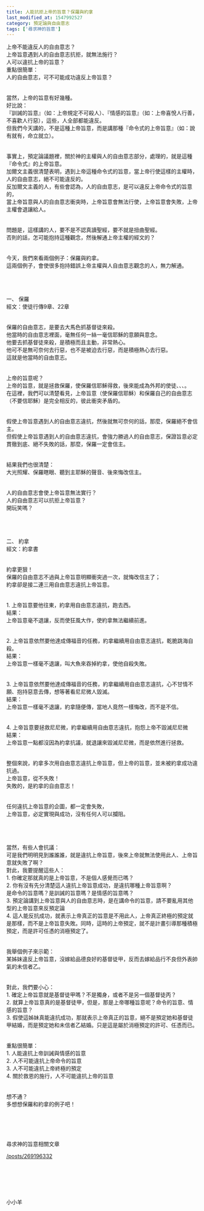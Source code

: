 ```yaml
---
title: 人能抗拒上帝的旨意？保羅與約拿
last_modified_at: 1547992527
category: 預定論與自由意志
tags: ['尋求神的旨意']
---
```


<p>上帝不能違反人的自由意志？<br/>
上帝旨意遇到人的自由意志抗拒，就無法施行？<br/>
人可以違抗上帝的旨意？<br/>
<!--more-->重點很簡單：<br/>
人的自由意志，可不可能成功違反上帝旨意？<br/>
<br/>
<br/>
當然，上帝的旨意有好幾種。<br/>
好比說：<br/>
『訓誡的旨意』（如：上帝規定不可殺人）、『情感的旨意』（如：上帝喜悅人行善，不喜歡人行惡），這些，人全部都能違反。<br/>
但我們今天講的，不是這種上帝旨意，而是講那種『命令式的上帝旨意』（如：說有就有，命立就立）。<br/>
<br/>
<br/>
事實上，預定論議題裡，關於神的主權與人的自由意志部分，處理的，就是這種『命令式』的上帝旨意。<br/>
加爾文主義很清楚表明，遇到上帝這種命令式的旨意，當上帝行使這樣的主權時，人的自由意志，絕不可能違反的。<br/>
反加爾文主義的人，有些會認為，人的自由意志，是可以違反上帝命令式的旨意的，<br/>
當上帝旨意與人的自由意志衝突時，上帝旨意會無法行使，上帝旨意會失敗，上帝主權會退讓給人。<br/>
<br/>
<br/>
問題是，這樣講的人，要不是不認真讀聖經，要不就是扭曲聖經。<br/>
否則的話，怎可能抱持這種觀念，然後解通上帝主權的經文的？<br/>
<br/>
<br/>
今天，我們來看兩個例子：保羅與約拿。<br/>
這兩個例子，會使很多抱持錯誤上帝主權與人自由意志觀念的人，無力解通。<br/>
<br/>
<br/>
<br/>
<br/>
一、 保羅<br/>
經文：使徒行傳9章、22章<br/>
<br/>
<br/>
保羅的自由意志，是要去大馬色抓基督徒來殺。<br/>
他當時的自由意志裡面，毫無任何一絲一毫信耶穌的意願與意念。<br/>
他要去抓基督徒來殺，是積極而且主動，非常熱心。<br/>
他可不是無可奈何去行惡，也不是被迫去行惡，而是積極熱心去行惡。<br/>
這就是他當時的自由意志。<br/>
<br/>
<br/>
上帝的旨意呢？<br/>
上帝的旨意，就是拯救保羅，使保羅信耶穌得救，後來能成為外邦的使徒、、、。<br/>
在這裡，我們可以清楚看見，上帝旨意（使保羅信耶穌）和保羅自己的自由意志（不要信耶穌）是完全相反的，彼此衝突矛盾的。<br/>
<br/>
<br/>
假使上帝旨意遇到人的自由意志違抗，然後就無可奈何的話，那麼，保羅絕不會信主。<br/>
但假使上帝旨意遇到人的自由意志違抗，會強力勝過人的自由意志，保證旨意必定貫徹到底、絕不失敗的話，那麼，保羅一定會信主。<br/>
<br/>
<br/>
結果我們也很清楚：<br/>
大光照耀、保羅瞎眼、聽到主耶穌的聲音、後來悔改信主。<br/>
<br/>
<br/>
人的自由意志會使上帝旨意無法實行？<br/>
人的自由意志可以抗拒上帝旨意？<br/>
開玩笑嗎？<br/>
<br/>
<br/>
<br/>
<br/>
二、 約拿<br/>
經文：約拿書<br/>
<br/>
<br/>
約拿更狠！<br/>
保羅的自由意志不過與上帝旨意明顯衝突過一次，就悔改信主了；<br/>
約拿卻是接二連三用自由意志違抗上帝旨意。<br/>
<br/>
<br/>
1. 上帝旨意要他往東，約拿用自由意志違抗，跑去西。<br/>
結果：<br/>
上帝旨意毫不退讓，反而使狂風大作，使約拿無法繼續前進。<br/>
<br/>
<br/>
2. 上帝旨意依然要他達成傳福音的任務，約拿繼續用自由意志違抗，乾脆跳海自殺。<br/>
結果：<br/>
上帝旨意一樣毫不退讓，叫大魚來吞掉約拿，使他自殺失敗。<br/>
<br/>
<br/>
3. 上帝旨意依然要他達成傳福音的任務，約拿繼續用自由意志違抗，心不甘情不願、抱持惡意去傳，想等著看尼尼微人毀滅。<br/>
結果：<br/>
上帝旨意一樣毫不退讓，約拿隨便傳，當地人竟然一樣悔改，而不是不信。<br/>
<br/>
<br/>
4. 上帝旨意要拯救尼尼微，約拿繼續用自由意志違抗，抱怨上帝不毀滅尼尼微<br/>
結果：<br/>
上帝旨意一點都沒因為約拿抗議，就退讓來毀滅尼尼微，而是依然進行拯救。<br/>
<br/>
<br/>
整個來說，約拿多次用自由意志違抗上帝旨意，但上帝的旨意，並未被約拿成功違抗過。<br/>
上帝旨意，從不失敗！<br/>
失敗的，是約拿的自由意志！<br/>
<br/>
<br/>
任何違抗上帝旨意的企圖，都一定會失敗，<br/>
上帝旨意，必定實現與成功，沒有任何人可以攔阻。<br/>
<br/>
<br/>
<br/>
<br/>
當然，有些人會抗議：<br/>
可是我們明明見到誰誰誰，就是違抗上帝旨意，後來上帝就無法使用此人、上帝旨意就失敗了啊？<br/>
對此，我要提醒這些人：<br/>
1. 你確定那就真的是上帝旨意，不是個人感覺而已嗎？<br/>
2. 你有沒有先分清楚這人違抗上帝旨意成功，是違抗哪種上帝旨意啊？<br/>
是命令的旨意嗎？是訓誡的旨意嗎？是情感的旨意嗎？<br/>
3. 預定論講到上帝旨意與人的自由意志時，是在講命令的旨意，請不要亂用其他型的上帝旨意來反預定論<br/>
4. 這人能反抗成功，就表示上帝真正的旨意是不用此人，上帝真正終極的預定就是那樣，而不是上帝旨意失敗。同時，這時的上帝預定，就不是計畫引導那種積極預定，而是許可任憑的消極預定了。<br/>
<br/>
<br/>
我舉個例子來示範：<br/>
某姊妹違反上帝旨意，沒嫁給品德良好的基督徒甲，反而去嫁給品行不良但外表帥氣的未信者乙。<br/>
<br/>
<br/>
對此，我們要小心：<br/>
1. 確定上帝旨意就是基督徒甲嗎？不是獨身，或者不是另一個基督徒丙？<br/>
2. 就算上帝旨意真的是基督徒甲，但是，那是上帝哪種旨意呢？命令的旨意、情感的旨意？<br/>
3. 假使這姊妹真能違抗成功，那就表示上帝真正的旨意，絕不是預定她和基督徒甲結婚，而是預定她和未信者乙結婚。只是這是屬於消極預定的許可、任憑而已。<br/>
<br/>
<br/>
重點很簡單：<br/>
1. 人能違抗上帝訓誡與情感的旨意<br/>
2. 人不可能違抗上帝命令的旨意<br/>
3. 人不可能違抗上帝終極的預定<br/>
4. 關於救恩的施行，人不可能違抗上帝的旨意<br/>
<br/>
<br/>
想不通？<br/>
多想想保羅和約拿的例子吧！<br/>
<br/>
<br/>
<br/>
<br/>
<br/>
尋求神的旨意相關文章</p>
<p><a href="/posts/269196332" target="_blank">/posts/269196332</a><br/>
<br/>
<br/>
<br/>
<br/>
<br/>
<br/>
小小羊</p>

